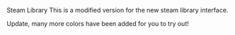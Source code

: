 Steam Library
This is a modified version for the new steam library interface.

Update, many more colors have been added for you to try out!